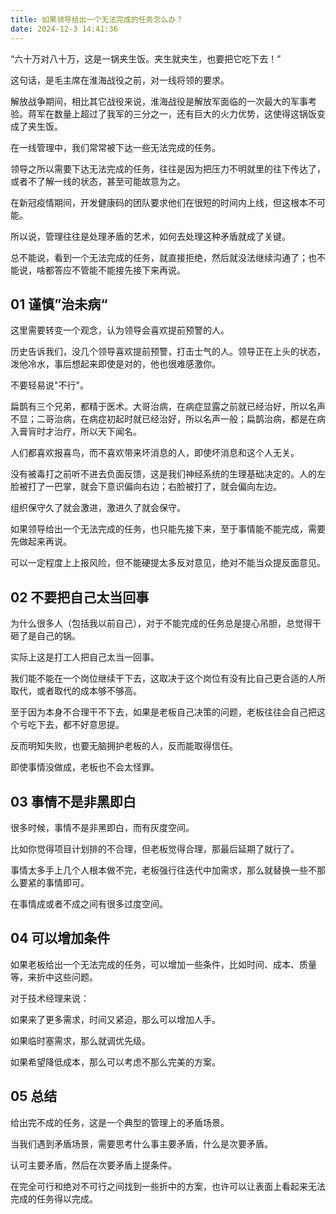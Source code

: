 ```yaml
---
title: 如果领导给出一个无法完成的任务怎么办？
date: 2024-12-3 14:41:36   
---
```


“六十万对八十万，这是一锅夹生饭。夹生就夹生，也要把它吃下去！”

这句话，是毛主席在淮海战役之前，对一线将领的要求。

解放战争期间，相比其它战役来说，淮海战役是解放军面临的一次最大的军事考验。蒋军在数量上超过了我军的三分之一，还有巨大的火力优势，这使得这锅饭变成了夹生饭。

在一线管理中，我们常常被下达一些无法完成的任务。

领导之所以需要下达无法完成的任务，往往是因为把压力不明就里的往下传达了，或者不了解一线的状态，甚至可能故意为之。

在新冠疫情期间，开发健康码的团队要求他们在很短的时间内上线，但这根本不可能。

所以说，管理往往是处理矛盾的艺术，如何去处理这种矛盾就成了关键。

总不能说，看到一个无法完成的任务，就直接拒绝，然后就没法继续沟通了；也不能说，啥都答应不管能不能接先接下来再说。

## 01 谨慎”治未病“

这里需要转变一个观念，认为领导会喜欢提前预警的人。

历史告诉我们，没几个领导喜欢提前预警，打击士气的人。领导正在上头的状态，泼他冷水，事后想起来即使是对的，他也很难感激你。

不要轻易说"不行"。

扁鹊有三个兄弟，都精于医术。大哥治病，在病症显露之前就已经治好，所以名声不显；二哥治病，在病症初起时就已经治好，所以名声一般；扁鹊治病，都是在病入膏肓时才治疗，所以天下闻名。

人们都喜欢报喜鸟，而不喜欢带来坏消息的人，即使坏消息和这个人无关。

没有被毒打之前听不进去负面反馈，这是我们神经系统的生理基础决定的。人的左脸被打了一巴掌，就会下意识偏向右边；右脸被打了，就会偏向左边。

组织保守久了就会激进，激进久了就会保守。

如果领导给出一个无法完成的任务，也只能先接下来，至于事情能不能完成，需要先做起来再说。

可以一定程度上上报风险，但不能硬提太多反对意见，绝对不能当众提反面意见。

## 02 不要把自己太当回事

为什么很多人（包括我以前自己），对于不能完成的任务总是提心吊胆，总觉得干砸了是自己的锅。

实际上这是打工人把自己太当一回事。

我们能不能在一个岗位继续干下去，这取决于这个岗位有没有比自己更合适的人所取代，或者取代的成本够不够高。

至于因为本身不合理干不下去，如果是老板自己决策的问题，老板往往会自己把这个亏吃下去，都不好意思提。

反而明知失败，也要无脑拥护老板的人，反而能取得信任。

即使事情没做成，老板也不会太怪罪。

## 03 事情不是非黑即白

很多时候，事情不是非黑即白，而有灰度空间。

比如你觉得项目计划排的不合理，但老板觉得合理，那最后延期了就行了。

事情太多手上几个人根本做不完，老板强行往迭代中加需求，那么就替换一些不那么要紧的事情即可。

在事情成或者不成之间有很多过度空间。

## 04 可以增加条件

如果老板给出一个无法完成的任务，可以增加一些条件，比如时间、成本、质量等，来折中这些问题。

对于技术经理来说：

如果来了更多需求，时间又紧迫，那么可以增加人手。

如果临时塞需求，那么就调优先级。

如果希望降低成本，那么可以考虑不那么完美的方案。

## 05 总结

给出完不成的任务，这是一个典型的管理上的矛盾场景。

当我们遇到矛盾场景，需要思考什么事主要矛盾，什么是次要矛盾。

认可主要矛盾，然后在次要矛盾上提条件。

在完全可行和绝对不可行之间找到一些折中的方案，也许可以让表面上看起来无法完成的任务得以完成。